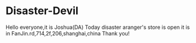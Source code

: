 # Disaster-Devil
Hello everyone,it is Joshua(DA)
Today disaster aranger's store is open
it is in FanJin.rd,714,2f,206,shanghai,china
Thank you!
